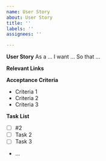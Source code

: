 ```yaml
---
name: User Story
about: User Story
title: ''
labels: ''
assignees: ''

---
```


**User Story**
As a ...
I want ...
So that ...

**Relevant Links**

**Acceptance Criteria**
- Criteria 1
- Criteria 2
- Criteria 3

**Task List**
- [ ] #2
- [ ] Task 2
- [ ] Task 3
- ...
